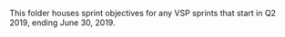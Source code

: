 This folder houses sprint objectives for any VSP sprints that start in Q2 2019, ending June 30, 2019.
